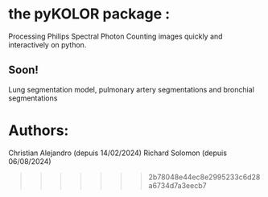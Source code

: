
# the pyKOLOR package : 
Processing Philips Spectral Photon Counting images quickly and interactively on python.

## Soon!
Lung segmentation model, pulmonary artery segmentations and bronchial segmentations

# Authors:
Christian Alejandro (depuis 14/02/2024)
Richard Solomon (depuis 06/08/2024)
>>>>>>> 2b78048e44ec8e2995233c6d28a6734d7a3eecb7
